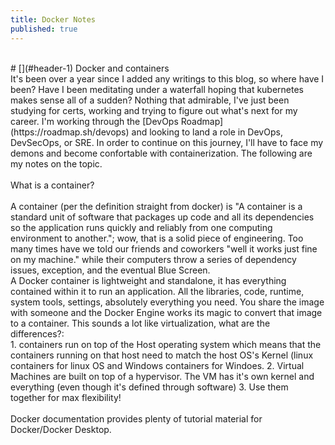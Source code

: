 ```yaml
---
title: Docker Notes 
published: true
---
```

<br/>
# [](#header-1) Docker and containers
<br/>
It's been over a year since I added any writings to this blog, so where have I been? Have I been meditating under a waterfall hoping that kubernetes makes sense all of a sudden? Nothing that admirable, I've just been studying for certs, working and trying to figure out what's next for my career. I'm working through the [DevOps Roadmap](https://roadmap.sh/devops) and looking to land a role in DevOps, DevSecOps, or SRE. In order to continue on this journey, I'll have to face my demons and become confortable with containerization. The following are my notes on the topic.
<br/>
<br/>
What is a container?
<br/>
<br/>
A container (per the definition straight from docker) is "A container is a standard unit of software that packages up code and all its dependencies so the application runs quickly and reliably from one computing environment to another."; wow, that is a solid piece of engineering. Too many times have we told our friends and coworkers "well it works just fine on my machine." while their computers throw a series of dependency issues, exception, and the eventual Blue Screen. 
<br/>
A Docker container is lightweight and standalone, it has everything contained within it to run an application. All the libraries, code, runtime, system tools, settings, absolutely everything you need. You share the image with someone and the Docker Engine works its magic to convert that image to a container. This sounds a lot like virtualization, what are the differences?:
<br/>
1. containers run on top of the Host operating system which means that the containers running on that host need to match the host OS's Kernel (linux containers for linux OS and Windows containers for Windoes.
2. Virtual Machines are built on top of a hypervisor. The VM has it's own kernel and everything (even though it's defined through software) 
3. Use them together for max flexibility!
<br/>
<br/>
Docker documentation provides plenty of tutorial material for Docker/Docker Desktop. 

